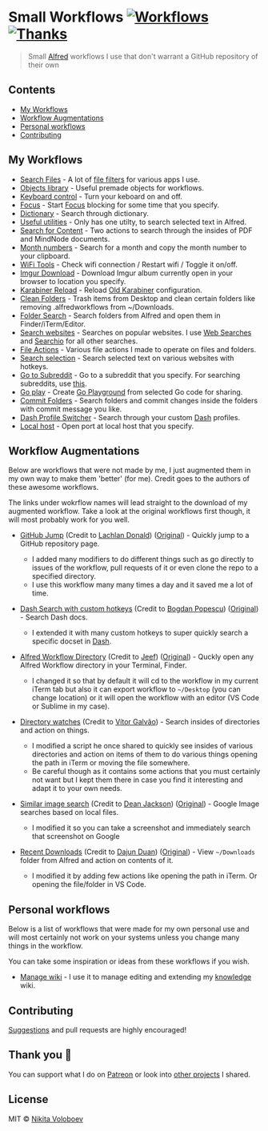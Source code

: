 # Small Workflows [![Workflows](https://img.shields.io/badge/More%20Workflows-🎩-purple.svg)](https://github.com/learn-anything/alfred-workflows) [![Thanks](https://img.shields.io/badge/Say%20Thanks-💗-ff69b4.svg)](https://www.patreon.com/nikitavoloboev)
> Small [Alfred](https://www.alfredapp.com/) workflows I use that don't warrant a GitHub repository of their own

## Contents
- [My Workflows](#my-workflows)
- [Workflow Augmentations](#workflow-augmentations)
- [Personal workflows](#personal-workflows)
- [Contributing](#contributing)

## My Workflows
- [Search Files](search-files) - A lot of [file filters](https://www.alfredapp.com/help/workflows/inputs/file-filter/) for various apps I use.
- [Objects library](objects-library) - Useful premade objects for workflows.
- [Keyboard control](keyboard-control) - Turn your keboard on and off.
- [Focus](focus) - Start [Focus](https://heyfocus.com) blocking for some time that you specify.
- [Dictionary](dictionary) - Search through dictionary.
- [Useful utilities](useful-utilities) - Only has one utilty, to search selected text in Alfred.
- [Search for Content](search-for-content) - Two actions to search through the insides of PDF and MindNode documents.
- [Month numbers](month-numbers) - Search for a month and copy the month number to your clipboard.
- [WiFi Tools](wifi-tools) - Check wifi connection / Restart wifi / Toggle it on/off.
- [Imgur Download](imgur-download) - Download Imgur album currently open in your browser to location you specify.
- [Karabiner Reload](karabiner-reload) - Reload [Old Karabiner](https://github.com/tekezo/Karabiner) configuration.
- [Clean Folders](clean-folders) - Trash items from Desktop and clean certain folders like removing .alfredworkflows from ~/Downloads.
- [Folder Search](folder-search) - Search folders from Alfred and open them in Finder/iTerm/Editor.
- [Search websites](search-websites) - Searches on popular websites. I use [Web Searches](https://github.com/nikitavoloboev/alfred-web-searches) and [Searchio](https://github.com/deanishe/alfred-searchio) for all other searches.
- [File Actions](file-actions) - Various file actions I made to operate on files and folders.
- [Search selection](search-selection) - Search selected text on various websites with hotkeys.
- [Go to Subreddit](goto-subreddit) - Go to a subreddit that you specify. For searching subreddits, use [this](https://github.com/deanishe/alfred-reddit).
- [Go play](go-play) - Create [Go Playground](https://play.golang.org) from selected Go code for sharing.
- [Commit Folders](commit-folders) - Search folders and commit changes inside the folders with commit message you like.
- [Dash Profile Switcher](dash-profile-switch) - Search through your custom [Dash](https://kapeli.com/dash) profiles.
- [Local host](local-host) - Open port at local host that you specify.

## Workflow Augmentations
Below are workflows that were not made by me, I just augmented them in my own way to make them 'better' (for me). Credit goes to the authors of these awesome workflows.

The links under wokrflow names will lead straight to the download of my augmented workflow. Take a look at the original workflows first though, it will most probably work for you well.
- [GitHub Jump](https://github.com/nikitavoloboev/small-workflows/blob/master/augmentations/GitHub%20jump.alfredworkflow?raw=true) (Credit to [Lachlan Donald](https://github.com/lox)) ([Original](https://github.com/lox/alfred-github-jump)) - Quickly jump to a GitHub repository page.
  - I added many modifiers to do different things such as go directly to issues of the workflow, pull requests of it or even clone the repo to a specified directory.
  - I use this workflow many many times a day and it saved me a lot of time.
- [Dash Search with custom hotkeys](https://github.com/nikitavoloboev/small-workflows/blob/master/augmentations/Dash.alfredworkflow?raw=true) (Credit to [Bogdan Popescu](https://github.com/Kapeli)) ([Original](https://github.com/Kapeli/Dash-Alfred-Workflow)) - Search Dash docs.
  - I extended it with many custom hotkeys to super quickly search a specific docset in [Dash](https://kapeli.com/dash).
- [Alfred Workflow Directory](https://github.com/nikitavoloboev/small-workflows/blob/master/augmentations/Workflow%20directory.alfredworkflow?raw=true) (Credit to [Jeef](https://github.com/jeeftor)) ([Original](https://github.com/jeeftor/AlfredWorkflowDirectory)) - Quckly open any Alfred Workflow directory in your Terminal, Finder.
  - I changed it so that by default it will cd to the workflow in my current iTerm tab but also it can export workflow to `~/Desktop` (you can change location) or it will open the workflow with an editor (VS Code or Sublime in my case).

- [Directory watches](https://github.com/nikitavoloboev/small-workflows/blob/master/augmentations/Directory%20watches.alfredworkflow?raw=true) (Credit to [Vítor Galvão](https://github.com/vitorgalvao)) - Search insides of directories and action on things.
  - I modified a script he once shared to quickly see insides of various directories and action on items of them to do various things opening the path in iTerm or moving the file somewhere.
  - Be careful though as it contains some actions that you must certainly not want but I kept them there in case you find it interesting and adapt it to your own needs.

- [Similar image search](https://github.com/nikitavoloboev/small-workflows/blob/master/augmentations/Google%20similar%20images.alfredworkflow?raw=true) (Credit to [Dean Jackson](https://github.com/deanishe)) ([Original](https://github.com/deanishe/alfred-similar-image-search)) - Google Image searches based on local files.
  - I modified it so you can take a screenshot and immediately search that screenshot on Google

- [Recent Downloads](https://github.com/nikitavoloboev/small-workflows/blob/master/augmentations/Recent%20Downloads.alfredworkflow?raw=true) (Credit to [Dajun Duan](https://github.com/ddjfreedom)) ([Original](https://github.com/ddjfreedom/recent-downloads-alfred-v2)) - View `~/Downloads` folder from Alfred and action on contents of it.
	- I modified it by adding few actions like opening the path in iTerm. Or opening the file/folder in VS Code.

## Personal workflows
Below is a list of workflows that were made for my own personal use and will most certainly not work on your systems unless you change many things in the workflow.

You can take some inspiration or ideas from these workflows if you wish.
- [Manage wiki](https://github.com/nikitavoloboev/small-workflows/blob/master/personal/Manage%20wiki.alfredworkflow?raw=true) - I use it to manage editing and extending my [knowledge](https://github.com/nikitavoloboev/knowledge) wiki.

## Contributing
[Suggestions](https://github.com/nikitavoloboev/small-workflows/issues) and pull requests are highly encouraged!

## Thank you 💜
You can support what I do on [Patreon](https://www.patreon.com/nikitavoloboev) or look into [other projects](https://nikitavoloboev.xyz/projects) I shared.

## License
MIT © [Nikita Voloboev](https://www.nikitavoloboev.xyz)
